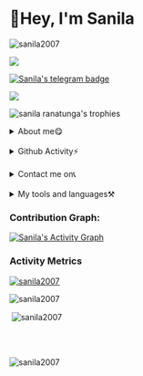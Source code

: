 <h1>👋Hey, I'm Sanila</h1>

<p align="left"> <img src="https://komarev.com/ghpvc/?username=sanila2007&label=Profile%20views&color=0e75b6&style=flat" alt="sanila2007" /> </p>
<p align="left"><img src="https://img.shields.io/badge/Replit-Sanila%20Ranatunga-red"></p>
<p align="left"><a href="https://t.me/sanilaassistant_bot", target="_blank"><img src="https://img.shields.io/badge/Telegram-Sanila%20Ranatunga-blueviolet", alt="Sanila's telegram badge"></a></p>
<p align="left"><a href="gttps://github.com/sanila2007"><img src="https://img.shields.io/badge/Github-Sanila%20Ranatunga-000000?style=style=flat&labelColor=224242&logoColor=white&for-the-badge&logo=github"></a></p>

<p align="left"><img src='https://github-profile-trophy.vercel.app/?username=sanila2007&theme=onedark' alt="sanila ranatunga's trophies"></p>
 
<details>
 <summary>About me😋</summary><br>
- 🚶‍♂️ I'm live in: Sri Lanka <br><br>
- 👨‍💻 All of my projects are available at: <a href="https://github.com/sanila2007"> here</a> <br><br>
- 🤝 I’m interested in: developing softwares. <br><br>
- ⚡ Fun fact: Nothing <br><br>
 </details>
<br>

<details>
 <summary>Github Activity⚡</summary><br>
       <img src="https://img.shields.io/github/followers/sanila2007?style=for-the-badge"><br>
       <img src="https://img.shields.io/github/stars/sanila2007?style=for-the-badge"><br>
</details> 
<br>

<details>
 <summary>Contact me on📞</summary><br>
<p align="left">
Telegram - <a href="https://t.me/sanilaassistant_bot" target="blank"><img align="center" src="https://cdn4.iconfinder.com/data/icons/logos-and-brands/512/335_Telegram_logo-256.png"  height="40" width="40" /></a> &nbsp;&nbsp;
</details>
<br>


<details>
 <summary>My tools and languages⚒️</summary><br>
<p align ="left">
  <br />
  <code><img width="10%"  src="https://www.vectorlogo.zone/logos/json/json-ar21.svg"></code>
  <code><img width="10%"   src="https://www.vectorlogo.zone/logos/git-scm/git-scm-ar21.svg"></code>
  <code><img width="10%"   src="https://www.vectorlogo.zone/logos/python/python-ar21.svg"></code>
  <br />
  <code><img width="10%"  src="https://www.vectorlogo.zone/logos/mysql/mysql-ar21.svg"></code>
  <code><img width="10%"  src="https://www.vectorlogo.zone/logos/sqlite/sqlite-ar21.svg"></code>
  <code><img width="10%"  src="https://www.vectorlogo.zone/logos/firebase/firebase-ar21.svg"></code>
  <br />
  <code><img width="10%"  src="https://www.vectorlogo.zone/logos/w3_html5/w3_html5-ar21.svg"></code>
  <code><img width="10%"  src="https://www.vectorlogo.zone/logos/github/github-ar21.svg"></code>
  <code><img width="10%"  src="https://www.vectorlogo.zone/logos/gitlab/gitlab-ar21.svg"></code>
  <br>
</p>  
</details>  


### Contribution Graph:

<a href="https://github.com/sanila2007"><img alt="Sanila's Activity Graph" src="https://activity-graph.herokuapp.com/graph?username=sanila2007&bg_color=1F222E&color=F8D866&line=F85D7F&point=FFFFFF&hide_border=true" /></a>

### Activity Metrics

<p align="left"> <a href="https://github.com/sanila2007"><img src="https://metrics.lecoq.io/sanila2007?template=classic&base.header=0&base.metadata=0&isocalendar=1&languages=1&people=1&isocalendar.duration=half-year&languages.limit=8&languages.sections=most-used&languages.colors=github&languages.threshold=0%25&languages.indepth=false&languages.recent.load=300&languages.recent.days=14&people.limit=24&people.size=28&people.types=followers%2C%20following&people.identicons=false&people.shuffle=false&config.timezone=Asia%2FCalcutta" alt="sanila2007" /></a> </p>



<p align="left"><img align="left" src="https://github-readme-stats.vercel.app/api/top-langs?username=sanila2007&show_icons=true&theme=dracula&locale=en&layout=compact" alt="sanila2007" /></p>
<br>

<p align="left">&nbsp;<img align="center" src="https://github-readme-stats.vercel.app/api?username=sanila2007&show_icons=true&theme=dracula&locale=en" alt="sanila2007"/></p>
<br><br>
<p align="left"><img align="center" src="https://github-readme-streak-stats.herokuapp.com/?user=sanila2007&theme=highcontrast" alt="sanila2007" /></p>


<!---
sanila2007/sanila2007 is a ✨ special ✨ repository because its `README.md` (this file) appears on your GitHub profile.
You can click the Preview link to take a look at your changes.
--->
